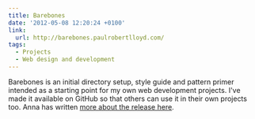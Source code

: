 ```yaml
---
title: Barebones
date: '2012-05-08 12:20:24 +0100'
link:
  url: http://barebones.paulrobertlloyd.com/
tags:
  - Projects
  - Web design and development
---
```

Barebones is an initial directory setup, style guide and pattern primer intended as a starting point for my own web development projects. I've made it available on GitHub so that others can use it in their own projects too. Anna has written [more about the release here][1].

[1]: http://maban.co.uk/69
